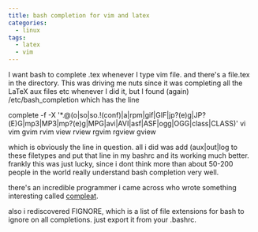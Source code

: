 ```yaml
---
title: bash completion for vim and latex
categories: 
  - linux
tags: 
  - latex
  - vim
---
```


I want bash to complete .tex whenever I type vim file. and there's a file.tex in the directory. This was driving me nuts since it was completing all the LaTeX aux files etc whenever I did it, but I found (again) /etc/bash\_completion which has the line

complete -f -X '\*.@(o|so|so.!(conf)|a|rpm|gif|GIF|jp?(e)g|JP?(E)G|mp3|MP3|mp?(e)g|MPG|avi|AVI|asf|ASF|ogg|OGG|class|CLASS)' vi vim gvim rvim view rview rgvim rgview gview

which is obviously the line in question. all i did was add (aux|out|log to these filetypes and put that line in my bashrc and its working much better. frankly this was just lucky, since i dont think more than about 50-200 people in the world really understand bash completion very well.

there's an incredible programmer i came across who wrote something interesting called [compleat](http://limpet.net/mbrubeck/2009/10/30/compleat.html).

also i rediscovered FIGNORE, which is a list of file extensions for bash to ignore on all completions. just export it from your .bashrc.
